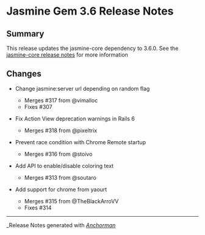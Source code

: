 # Jasmine Gem 3.6 Release Notes

## Summary

This release updates the jasmine-core dependency to 3.6.0. See the
[jasmine-core release notes](https://github.com/jasmine/jasmine/blob/main/release_notes/3.6.0.md)
for more information


## Changes

* Change jasmine:server url depending on random flag
    * Merges #317 from @vimalloc
    * Fixes #307

* Fix Action View deprecation warnings in Rails 6
    * Merges #318 from @pixeltrix

* Prevent race condition with Chrome Remote startup
    * Merges #316 from @stoivo

* Add API to enable/disable coloring text
    * Merges #313 from @soutaro

* Add support for chrome from yaourt
    * Merges #315 from @TheBlackArroVV
    * Fixes #314

------

_Release Notes generated with _[Anchorman](http://github.com/infews/anchorman)_
